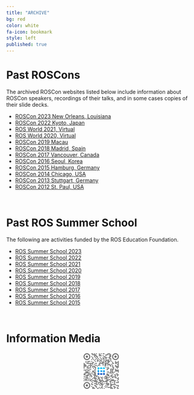 ```yaml
---
title: "ARCHIVE"
bg: red
color: white
fa-icon: bookmark
style: left
published: true
---
```


# Past ROSCons

The archived ROSCon websites listed below include information about ROSCon speakers, recordings of their talks, and in some cases copies of their slide decks.

* [ROSCon 2023 New Orleans, Louisiana](https://roscon.ros.org/2023/)
* [ROSCon 2022 Kyoto, Japan](http://roscon.ros.org/2022/)
* [ROS World 2021, Virtual](http://roscon.ros.org/world/2021/)
* [ROS World 2020, Virtual](http://roscon.ros.org/world/2020/)
* [ROSCon 2019 Macau](http://roscon.ros.org/2019/)
* [ROSCon 2018 Madrid, Spain](http://roscon.ros.org/2018/)
* [ROSCon 2017 Vancouver, Canada](http://roscon.ros.org/2017/)
* [ROSCon 2016 Seoul, Korea](http://roscon.ros.org/2016/)
* [ROSCon 2015 Hamburg, Germany](http://roscon.ros.org/2015/)
* [ROSCon 2014 Chicago, USA](http://roscon.ros.org/2014/)
* [ROSCon 2013 Stuttgart, Germany](http://roscon.ros.org/2013/)
* [ROSCon 2012 St. Paul, USA](http://roscon.ros.org/2012/)

<br>

# Past ROS Summer School

The following are activities funded by the ROS Education Foundation.

* [ROS Summer School 2023](http://roseducation.org.cn/ros2023/)
* [ROS Summer School 2022](http://roseducation.org.cn/ros2022/)
* [ROS Summer School 2021](http://roseducation.org.cn/ros2021/)
* [ROS Summer School 2020](http://roseducation.org.cn/ros2020/)
* [ROS Summer School 2019](http://roseducation.org.cn/ros2019/)
* [ROS Summer School 2018](http://roseducation.org.cn/ros2018/)
* [ROS Summer School 2017](http://roseducation.org.cn/ros2017/)
* [ROS Summer School 2016](http://roseducation.org.cn/ros2016/)
* [ROS Summer School 2015](http://roseducation.org.cn/ros2015/)

<!-- <script src="https://code.jquery.com/jquery-2.1.1.min.js"></script>
<script type="text/javascript">
  $(document).ready(function(){
          $("#past-roscons").load("https://roscon.ros.org/archive.html");
      });
</script> -->

<br>

# Information Media

<p align="center">
	<img src="img/guyuehome_wechat.png" alt="GuYueHome WeChat" style="width:20%"/>
</p>
